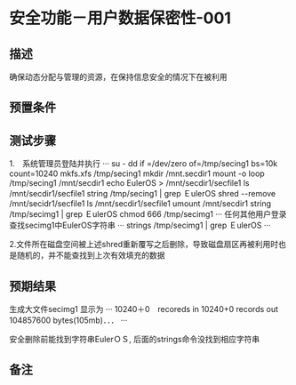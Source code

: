 # 安全功能－用户数据保密性-001

## 描述

确保动态分配与管理的资源，在保持信息安全的情况下在被利用

## 预置条件

## 测试步骤

1.　系统管理员登陆并执行
···
su -
dd if =/dev/zero of=/tmp/secing1 bs=10k count=10240
mkfs.xfs /tmp/secing1
mkdir /mnt.secdir1
mount -o loop /tmp/secing1 /mnt/secdir1
echo EulerOS > /mnt/secdir1/secfile1
ls /mnt/secdir1/secfile1
string /tmp/secing1 | grep ＥulerOS
shred --remove /mnt/secidr1/secfile1
ls /mnt/secdir1/secfile1
umount /mnt/secdir1
string /tmp/secimg1 | grep ＥulerOS
chmod 666 /tmp/secimg1
···
任何其他用户登录查找secimg1中EulerOS字符串
··· strings /tmp/secimg1 | grep ＥulerOS ···

2.文件所在磁盘空间被上述shred重新覆写之后删除，导致磁盘扇区再被利用时也是随机的，并不能查找到上次有效填充的数据

## 预期结果

生成大文件secimg1 显示为
···
10240＋0　recoreds in 
10240+0 records out
104857600 bytes(105mb)．．．
···

安全删除前能找到字符串EulerＯＳ, 后面的strings命令没找到相应字符串

## 备注